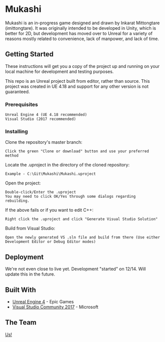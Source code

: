 # Mukashi

Mukashi is an in-progress game designed and drawn by Inkarat Mittongtare (imittongtare). It was originally intended to be developed in Unity, which is better for 2D, but development has moved over to Unreal for a variety of reasons mostly related to convenience, lack of manpower, and lack of time. 

## Getting Started

These instructions will get you a copy of the project up and running on your local machine for development and testing purposes.

This repo is an Unreal project built from editor, rather than source. This project was created in UE 4.18 and support for any other version is not guaranteed.

### Prerequisites

```
Unreal Engine 4 (UE 4.18 recommended)
Visual Studio (2017 recommended)
```

### Installing

Clone the repository's master branch:

```
Click the green "Clone or download" button and use your preferred method
```

Locate the .uproject in the directory of the cloned repository:

```
Example - C:\Git\Mukashi\Mukashi.uproject
```

Open the project:

```
Double-click/Enter the .uproject
You may need to click OK/Yes through some dialogs regarding rebuilding.
```

If the above fails or if you want to edit C++:

```
Right click the .uproject and click "Generate Visual Studio Solution"
```

Build from Visual Studio:

```
Open the newly generated VS .sln file and build from there (Use either Development Editor or Debug Editor modes)
```

## Deployment

We're not even close to live yet. Development "started" on 12/14. Will update this in the future.

## Built With

* [Unreal Engine 4](https://www.unrealengine.com/) - Epic Games
* [Visual Studio Community 2017](https://www.visualstudio.com/) - Microsoft

## The Team

[Us!](https://github.com/jeffreykxiao/mukashi/contributors)
